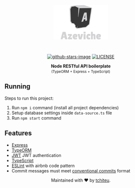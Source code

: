 <p align="center">
  <img src="./logo.png" width="180" height="114" />
</p>

<br />

<div align="center">

  [![github-stars-image](https://img.shields.io/github/stars/tchiteu/azeviche-api.svg)](https://github.com/tchiteu/azeviche-api)
  [![LICENSE](https://img.shields.io/badge/license-MIT-lightgrey.svg)](https://github.com/tchiteu/azeviche-api/edit/master/LINCESE.txt)
</div>

<div align="center">
  <strong>
    Node RESTful API boilerplate <br />
  </strong>

  <small>
    (TypeORM + Express + TypeScript)
  </small>
</div>

## Running

Steps to run this project:

1. Run `npm i` command (install all project dependencies)
2. Setup database settings inside `data-source.ts` file
3. Run `npm start` command

## Features
- [Express](https://github.com/expressjs/express)
- [TypeORM](https://typeorm.io/)
- [JWT](https://jwt.io/) JWT authentication
- [TypeScript](https://github.com/microsoft/TypeScript)
- [ESLint](https://eslint.org/) with airbnb code pattern
- Commit messages must meet [conventional commits](https://www.conventionalcommits.org/en/v1.0.0/) format

<p align="center">
  Maintained with ❤️ by <a href="https://github.com/tchiteu">tchiteu</a>.
</p>

